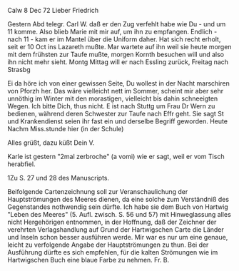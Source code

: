  Calw 8 Dec 72
Lieber Friedrich

Gestern Abd telegr. Carl W. daß er den Zug verfehlt habe wie Du - und um 11 komme. Also blieb Marie mit mir auf, um ihn zu empfangen. Endlich - nach 11 - kam er im Mantel über die Uniform daher. Hat sich recht erholt, seit er 10 Oct ins Lazareth mußte. Mar wartete auf ihn weil sie heute morgen mit dem frühsten zur Taufe mußte, morgen Kornth besuchen will und also ihn nicht mehr sieht. Montg Mittag will er nach Essling zurück, Freitag nach Strasbg

Ei da höre ich von einer gewissen Seite, Du wollest in der Nacht marschiren von Pforzh her. Das wäre vielleicht nett im Sommer, scheint mir aber sehr unnöthig im Winter mit den morastigen, vielleicht bis dahin schneeigten Wegen. Ich bitte Dich, thus nicht. E ist nach Stuttg um Frau Dr Wern zu bedienen, während deren Schwester zur Taufe nach Effr geht. Sie sagt St und Krankendienst seien ihr fast ein und derselbe Begriff geworden. 
Heute Nachm Miss.stunde hier (in der Schule)

 Alles grüßt, dazu küßt
 Dein V.

Karle ist gestern "2mal zerbroche" (a vomi) wie er sagt, weil er vom Tisch herabfiel.


 1Zu S. 27 und 28 des Manuscripts.

Beifolgende Cartenzeichnung soll zur Veranschaulichung der Hauptströmungen des Meeres dienen, da eine solche zum Verständniß des Gegenstandes nothwendig sein dürfte. Ich habe sie dem Buch von Hartwig "Leben des Meeres" (5. Aufl. zwisch. S. 56 und 57) mit Hinweglassung alles nicht Hergehörigen entnommen, in der Hoffnung, daß der Zeichner der verehrten Verlagshandlung auf Grund der Hartwigschen Carte die Länder und Inseln schon besser ausführen werde. Mir war es nur um eine genaue, leicht zu verfolgende Angabe der Hauptströmungen zu thun. Bei der Ausführung dürfte es sich empfehlen, für die kalten Strömungen wie im Hartwigschen Buch eine blaue Farbe zu nehmen. 
 Fr. B.
